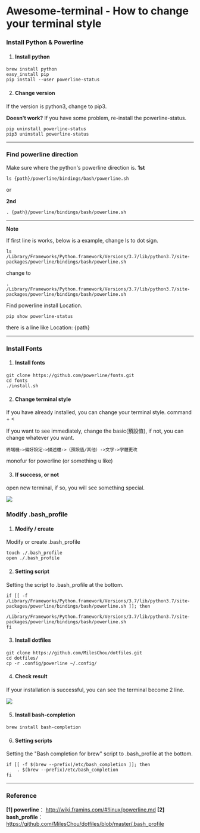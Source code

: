 # Awesome-terminal - How to change your terminal style

### Install Python & Powerline
1. #### Install python
```bash=
brew install python
easy_install pip
pip install --user powerline-status
```

2. #### Change version
If the version is python3, change to pip3.

**Doesn't work?**
If you have some problem, re-install the powerline-status.
```bash=
pip uninstall powerline-status
pip3 uninstall powerline-status
```
---
### Find powerline direction
Make sure where the python's powerline direction is.
**1st**
```bash=
ls {path}/powerline/bindings/bash/powerline.sh
```
or

**2nd**
```bash=
. {path}/powerline/bindings/bash/powerline.sh
```
---
**Note**

If first line is works, below is a example, change ls to dot sign.

```bash=
ls /Library/Frameworks/Python.framework/Versions/3.7/lib/python3.7/site-packages/powerline/bindings/bash/powerline.sh
```

change to 
```bash=
. /Library/Frameworks/Python.framework/Versions/3.7/lib/python3.7/site-packages/powerline/bindings/bash/powerline.sh
```

Find powerline install Location.
```bash=
pip show powerline-status
```
there is a line like Location: {path}


---

### Install Fonts
1. #### Install fonts
```bash=
git clone https://github.com/powerline/fonts.git
cd fonts
./install.sh
```
2. #### Change terminal style
If you have already installed, you can change your terminal style.
 command + < 

If you want to see immediately, change the basic(預設值), if not, you can change whatever you want.
```
終端機->偏好設定->描述檔->（預設值/其他）->文字->字體更改
```
monofur for powerline (or something u like)

3. #### If success, or not
open new terminal, if so, you will see something special.

![](https://i.imgur.com/grclM2G.png)


### Modify .bash_profile

1. #### Modify / create
Modify or create .bash_profile
```bash=
touch ./.bash_profile
open ./.bash_profile
```

2. #### Setting script
Setting the script to .bash_profile at the bottom.
```bash=
if [[ -f /Library/Frameworks/Python.framework/Versions/3.7/lib/python3.7/site-packages/powerline/bindings/bash/powerline.sh ]]; then
    . /Library/Frameworks/Python.framework/Versions/3.7/lib/python3.7/site-packages/powerline/bindings/bash/powerline.sh
fi
```

3. #### Install dotfiles
```bash=
git clone https://github.com/MilesChou/dotfiles.git
cd dotfiles/
cp -r .config/powerline ~/.config/
```

4. #### Check result

If your installation is successful, you can see the terminal become 2 line.

![](https://i.imgur.com/lGewJEf.png)


5. #### Install bash-completion
```bash=
brew install bash-completion
```
6. #### Setting scripts

Setting the "Bash completion for brew" script to .bash_profile at the bottom.
```bash=
if [[ -f $(brew --prefix)/etc/bash_completion ]]; then
    . $(brew --prefix)/etc/bash_completion
fi
```

---

### Reference
**[1] powerline**：   http://wiki.framins.com/#!linux/powerline.md 
**[2] bash_profile**： https://github.com/MilesChou/dotfiles/blob/master/.bash_profile 
